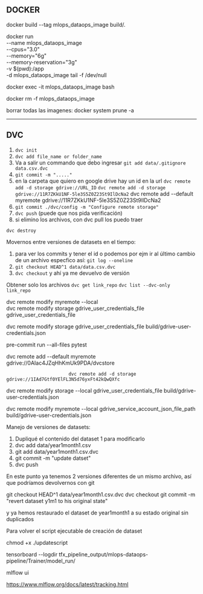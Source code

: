 ## DOCKER

docker build --tag mlops_dataops_image build/.

docker run \
    --name mlops_dataops_image \
    --cpus="3.0" \
    --memory="6g" \
    --memory-reservation="3g" \
    -v $(pwd):/app \
    -d mlops_dataops_image tail -f /dev/null



docker exec -it mlops_dataops_image bash

docker rm -f mlops_dataops_image

borrar todas las imagenes: docker system prune -a

---

## DVC

1. `dvc init`
2.  `dvc add file_name or folder_name`
3. Va a salir un commando que debo ingresar
    `git add data/.gitignore data.csv.dvc`
4.  `git commit -m "....."`
5. en la carpeta que quiero en google drive hay un id en la url
    `dvc remote add -d storage gdrive://URL_ID`
    `dvc remote add -d storage gdrive://11R7ZKkU1NF-5le3S5Z0Z23St9IlDcNa2`
    dvc remote add --default myremote gdrive://11R7ZKkU1NF-5le3S5Z0Z23St9IlDcNa2
6. `git commit ./dvc/config -m "Configure remote storage"`
7. `dvc push` (puede que nos pida verificación)
8. si elimino los archivos, con dvc pull los puedo traer

`dvc destroy`

Movernos entre versiones de datasets en el tiempo:

1. para ver los commits y tener el id o  podemos por ejm ir al último cambio de un archivo especfico así:
    `git log --oneline`
2. `git checkout HEAD^1 data/data.csv.dvc`
3. `dvc checkout`
y ahí ya me devuelvo de versión

Obtener solo los archivos
`dvc get link_repo`
`dvc list --dvc-only link_repo`

dvc remote modify myremote --local \
dvc remote modify storage gdrive_user_credentials_file
      gdrive_user_credentials_file


dvc remote modify storage gdrive_user_credentials_file build/gdrive-user-credentials.json

pre-commit run --all-files
pytest


dvc remote add --default myremote \
                           gdrive://0AIac4JZqHhKmUk9PDA/dvcstore


                           dvc remote add -d storage gdrive://1IAd7Gtf0YElFL3N5d76yxFt42kQwQXfc


dvc remote modify storage --local gdrive_user_credentials_file build/gdrive-user-credentials.json

dvc remote modify myremote --local gdrive_service_account_json_file_path build/gdrive-user-credentials.json


Manejo de versiones de datasets:

1.  Dupliqué el contenido del dataset 1 para modificarlo
2.  dvc add data/year1month1.csv
3.  git add data/year1month1.csv.dvc
4.  git commit -m "update datset"
5.  dvc push

En este punto ya tenemos 2 versiones diferentes de un mismo archivo, así que podríamos devolvernos con git

git checkout HEAD^1 data/year1month1.csv.dvc
dvc checkout
git commit -m "revert dataset y1m1 to his original state"

y ya hemos restaurado el dataset de year1month1 a su estado original sin duplicados





Para volver el script ejecutable de creación de dataset

chmod +x ./updatescript



tensorboard --logdir tfx_pipeline_output/mlops-dataops-pipeline/Trainer/model_run/

mlflow ui

https://www.mlflow.org/docs/latest/tracking.html
